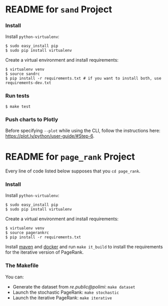 # README for `sand` Project
### Install

Install `python-virtualenv`:

```
$ sudo easy_install pip
$ sudo pip install virtualenv
```

Create a virtual environment and install requirements:

```
$ virtualenv venv
$ source sandrc
$ pip install -r requirements.txt # if you want to install both, use requirements-dev.txt
```

### Run tests

```
$ make test
```

### Push charts to Plotly

Before specifying `--plot` while using the CLI, follow
the instructions here: https://plot.ly/python/user-guide/#Step-6.


# README for `page_rank` Project

Every line of code listed below supposes that you `cd page_rank`.

### Install

Install `python-virtualenv`:

```
$ sudo easy_install pip
$ sudo pip install virtualenv
```

Create a virtual environment and install requirements:

```
$ virtualenv venv
$ source pagerankrc
$ pip install -r requirements.txt
```

Install [maven](https://maven.apache.org/install.html) and
[docker](https://docs.docker.com/engine/installation/) and run `make it_build`
to install the requirements for the iterative version of PageRank.

### The Makefile
You can:

* Generate the dataset from _re.public@polimi_: `make dataset`
* Launch the stochastic PageRank: `make stochastic`
* Launch the iterative PageRank: `make iterative`
